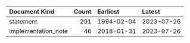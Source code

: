 | Document Kind       |   Count | Earliest   | Latest     |
|:--------------------|--------:|:-----------|:-----------|
| statement           |     291 | 1994-02-04 | 2023-07-26 |
| implementation_note |      46 | 2018-01-31 | 2023-07-26 |